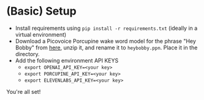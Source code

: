 # (Basic) Setup

- Install requirements using `pip install -r requirements.txt` (ideally in a virtual environment)
- Download a Picovoice Porcupine wake word model for the phrase "Hey Bobby" from
  [here](https://console.picovoice.ai/), unzip it, and rename it to
  `heybobby.ppn`. Place it in the directory.
- Add the following environment API KEYS
    - `export OPENAI_API_KEY=<your key>`
    - `export PORCUPINE_API_KEY=<your key>`
    - `export ELEVENLABS_API_KEY=<your key>`

You're all set!